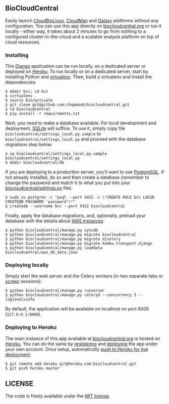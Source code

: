 ## BioCloudCentral

Easily launch [CloudBioLinux][3], [CloudMan][2] and [Galaxy][8] platforms without
any configuration. You can use this app directly on [biocloudcentral.org][7] or
run it locally - either way, it takes about 2 minutes to go from nothing to
a configured cluster-in-the-cloud and a scalable analysis platform on top of
cloud resources.

### Installing

This [Django][1] application can be run locally, on a dedicated server or deployed
on [Heroku][4]. To run locally or on a dedicated server, start by installing Python
and [virtualenv][5]. Then, build a virtualenv and install the dependencies:

    $ mkdir bcc; cd bcc
    $ virtualenv .
    $ source bin/activate
    $ git clone git@github.com:chapmanb/biocloudcentral.git
    $ cd biocloudcentral
    $ pip install -r requirements.txt

Next, you need to make a database available. For local development and deployment,
[SQLite][16] will suffice. To use it, simply copy file
``biocloudcentral/settings_local.py.sample`` to ``biocloudcentral/settings_local.py``
and proceed with the database migrations step below:

    $ cp biocloudcentral/settings_local.py.sample biocloudcentral/settings_local.py
    $ mkdir biocloudcentral/db

If you are deploying to a production server, you'll want to use [PostgreSQL][15].
If not already installed, do so and then create a database (remember to change the
password and match it to what you put into your [biocloudcentral/settings.py][6]
file).

    $ sudo su postgres -c "psql --port 5432 -c \"CREATE ROLE bcc LOGIN CREATEDB PASSWORD 'password'\""
    $ createdb --username bcc --port 5432 biocloudcentral

Finally, apply the database migrations, and, optionally, preload your database
with the details about [AWS instances][9]:

    $ python biocloudcentral/manage.py syncdb
    $ python biocloudcentral/manage.py migrate biocloudcentral
    $ python biocloudcentral/manage.py migrate djcelery
    $ python biocloudcentral/manage.py migrate kombu.transport.django
    $ python biocloudcentral/manage.py loaddata biocloudcentral/aws_db_data.json

### Deploying locally

Simply start the web server and the Celery workers (in two separate tabs or
[screen][10] sessions):

    $ python biocloudcentral/manage.py runserver
    $ python biocloudcentral/manage.py celeryd --concurrency 3 --loglevel=info

By default, the application will be available on localhost on port 8000
(``127.0.0.1:8000``).

### Deploying to Heroku

The main instance of this app available at [biocloudcentral.org][7] is hosted on
[Heroku][11]. You can do the same by [registering][12] and [deploying][13] the app
under your own account. Once setup, automatically [push to Heroku for live deployment][14]:

    $ git remote add heroku git@heroku.com:biocloudcentral.git
    $ git push heroku master

[1]: https://www.djangoproject.com/
[2]: http://usecloudman.org/
[3]: http://cloudbiolinux.org/
[4]: http://devcenter.heroku.com/articles/django
[5]: https://github.com/pypa/virtualenv
[6]: https://github.com/chapmanb/biocloudcentral/blob/master/biocloudcentral/settings.py
[7]: http://biocloudcentral.org/
[8]: http://usegalaxy.org/
[9]: http://aws.amazon.com/ec2/#instance
[10]: http://www.gnu.org/software/screen/
[11]: https://www.heroku.com/
[12]: https://devcenter.heroku.com/articles/quickstart
[13]: https://devcenter.heroku.com/articles/django
[14]: https://devcenter.heroku.com/articles/git
[15]: http://www.postgresql.org/
[16]: http://www.sqlite.org/

## LICENSE

The code is freely available under the [MIT license][l1].

[l1]: http://www.opensource.org/licenses/mit-license.html
